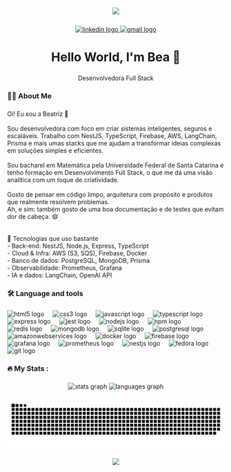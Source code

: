 <br clear="both">

<div align="center">
  <img height="164" src="https://media4.giphy.com/media/v1.Y2lkPTc5MGI3NjExNDhhY2o5NjE1bHJjM3FkdmFuNjN3MXM4cWtyOTFsb3pmeXpjcnVnOSZlcD12MV9pbnRlcm5hbF9naWZfYnlfaWQmY3Q9Zw/L1R1tvI9svkIWwpVYr/giphy.gif"  />
</div>

###

<div align="center">
  <a href="https://www.linkedin.com/in/francine-ccruz/">
    <img src="https://img.shields.io/static/v1?message=LinkedIn&logo=linkedin&label=&color=0077B5&logoColor=white&labelColor=&style=for-the-badge" height="25" alt="linkedin logo"  />
  </a>
  <a href="mailto:beatrizcarolinasr@gmail.com">
    <img src="https://img.shields.io/static/v1?message=Gmail&logo=gmail&label=&color=D14836&logoColor=white&labelColor=&style=for-the-badge" height="25" alt="gmail logo"  />
  </a>
</div>

###

<h1 align="center">Hello World, I'm Bea 👋</h1>

###

<p align="center">Desenvolvedora Full Stack</p>

###

<h3 align="left">👩‍💻  About Me</h3>

###

<p align="left">Oi! Eu sou a Beatriz 👋<br><br>Sou desenvolvedora com foco em criar sistemas inteligentes, seguros e escaláveis.  Trabalho com NestJS, TypeScript, Firebase, AWS, LangChain, Prisma e mais umas stacks que me ajudam a transformar ideias complexas em soluções simples e eficientes.<br><br>Sou bacharel em Matemática pela Universidade Federal de Santa Catarina e tenho formação em Desenvolvimento Full Stack, o que me dá uma visão analítica com um toque de criatividade.<br><br>Gosto de pensar em código limpo, arquitetura com propósito e produtos que realmente resolvem problemas.  <br>Ah, e sim: também gosto de uma boa documentação e de testes que evitam dor de cabeça. 😄<br><br><br>🚀 Tecnologias que uso bastante<br>- Back-end: NestJS, Node.js, Express, TypeScript<br>- Cloud & Infra: AWS (S3, SQS), Firebase, Docker<br>- Banco de dados: PostgreSQL, MongoDB, Prisma<br>- Observabilidade: Prometheus, Grafana<br>- IA e dados: LangChain, OpenAI API</p>

###

<h3 align="left">🛠 Language and tools</h3>

###

<div align="left">
  <img src="https://cdn.jsdelivr.net/gh/devicons/devicon/icons/html5/html5-plain.svg" height="40" alt="html5 logo"  />
  <img width="12" />
  <img src="https://cdn.jsdelivr.net/gh/devicons/devicon/icons/css3/css3-plain.svg" height="40" alt="css3 logo"  />
  <img width="12" />
  <img src="https://cdn.jsdelivr.net/gh/devicons/devicon/icons/javascript/javascript-original.svg" height="40" alt="javascript logo"  />
  <img width="12" />
  <img src="https://cdn.jsdelivr.net/gh/devicons/devicon/icons/typescript/typescript-plain.svg" height="40" alt="typescript logo"  />
  <img width="12" />
  <img src="https://cdn.jsdelivr.net/gh/devicons/devicon/icons/express/express-original.svg" height="40" alt="express logo"  />
  <img width="12" />
  <img src="https://cdn.jsdelivr.net/gh/devicons/devicon/icons/jest/jest-plain.svg" height="40" alt="jest logo"  />
  <img width="12" />
  <img src="https://cdn.jsdelivr.net/gh/devicons/devicon/icons/nodejs/nodejs-plain-wordmark.svg" height="40" alt="nodejs logo"  />
  <img width="12" />
  <img src="https://cdn.jsdelivr.net/gh/devicons/devicon/icons/npm/npm-original-wordmark.svg" height="40" alt="npm logo"  />
  <img width="12" />
  <img src="https://cdn.jsdelivr.net/gh/devicons/devicon/icons/redis/redis-plain-wordmark.svg" height="40" alt="redis logo"  />
  <img width="12" />
  <img src="https://cdn.jsdelivr.net/gh/devicons/devicon/icons/mongodb/mongodb-plain-wordmark.svg" height="40" alt="mongodb logo"  />
  <img width="12" />
  <img src="https://cdn.jsdelivr.net/gh/devicons/devicon/icons/sqlite/sqlite-original.svg" height="40" alt="sqlite logo"  />
  <img width="12" />
  <img src="https://cdn.jsdelivr.net/gh/devicons/devicon/icons/postgresql/postgresql-plain.svg" height="40" alt="postgresql logo"  />
  <img width="12" />
  <img src="https://cdn.jsdelivr.net/gh/devicons/devicon/icons/amazonwebservices/amazonwebservices-plain-wordmark.svg" height="40" alt="amazonwebservices logo"  />
  <img width="12" />
  <img src="https://cdn.jsdelivr.net/gh/devicons/devicon/icons/docker/docker-plain-wordmark.svg" height="40" alt="docker logo"  />
  <img width="12" />
  <img src="https://cdn.jsdelivr.net/gh/devicons/devicon/icons/firebase/firebase-plain-wordmark.svg" height="40" alt="firebase logo"  />
  <img width="12" />
  <img src="https://cdn.jsdelivr.net/gh/devicons/devicon/icons/grafana/grafana-original.svg" height="40" alt="grafana logo"  />
  <img width="12" />
  <img src="https://cdn.jsdelivr.net/gh/devicons/devicon/icons/prometheus/prometheus-original.svg" height="40" alt="prometheus logo"  />
  <img width="12" />
  <img src="https://cdn.jsdelivr.net/gh/devicons/devicon/icons/nestjs/nestjs-original.svg" height="40" alt="nestjs logo"  />
  <img width="12" />
  <img src="https://cdn.jsdelivr.net/gh/devicons/devicon/icons/fedora/fedora-original.svg" height="40" alt="fedora logo"  />
  <img width="12" />
  <img src="https://cdn.jsdelivr.net/gh/devicons/devicon/icons/git/git-original.svg" height="40" alt="git logo"  />
</div>

###

<h3 align="left">🔥   My Stats :</h3>

###

<div align="center">
  <img src="https://github-readme-stats.vercel.app/api?username=beatrizcarolina&hide_title=true&hide_rank=false&show_icons=true&include_all_commits=true&count_private=true&disable_animations=false&theme=nightowl&locale=pt-br&hide_border=true&order=1" height="250" alt="stats graph"  />
  <img src="https://github-readme-stats.vercel.app/api/top-langs?username=beatrizcarolina&locale=en&hide_title=true&layout=compact&card_width=320&langs_count=5&theme=nightowl&hide_border=true&order=2" height="150" alt="languages graph"  />
</div>

###

<img src="https://raw.githubusercontent.com/beatrizcarolina/beatrizcarolina/output/snake.svg" alt="Snake animation" />

###

<div align="center">
  <img height="100" src="https://media3.giphy.com/media/v1.Y2lkPTc5MGI3NjExYndtc3d2YnZubGNrNmluaXM4bGNmbjhzbnpjZGZ5Z3BlaHFlbzcyZyZlcD12MV9pbnRlcm5hbF9naWZfYnlfaWQmY3Q9cw/4CT0HDGW75DSDOdxZR/giphy.gif"  />
</div>

###
